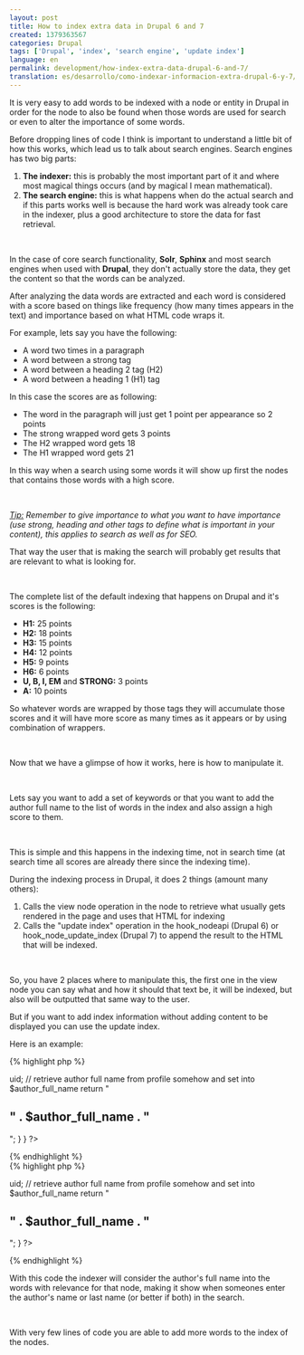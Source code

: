 ```yaml
---
layout: post
title: How to index extra data in Drupal 6 and 7
created: 1379363567
categories: Drupal
tags: ['Drupal', 'index', 'search engine', 'update index']
language: en
permalink: development/how-index-extra-data-drupal-6-and-7/
translation: es/desarrollo/como-indexar-informacion-extra-drupal-6-y-7/
---
```

It is very easy to add words to be indexed with a node or entity in Drupal in order for the node to also be found when those words are used for search or even to alter the importance of some words.

<p>Before dropping lines of code I think is important to understand a little bit of how this works, which lead us to talk about search engines.
Search engines has two big parts:</p>
<ol>
<li><strong>The indexer:</strong> this is probably the most important part of it and where most magical things occurs (and by magical I mean mathematical).</li>
<li><strong>The search engine:</strong> this is what happens when do the actual search and if this parts works well is because the hard work was already took care in the indexer, plus a good architecture to store the data for fast retrieval.</li>
</ol>
<br />
<p>In the case of core search functionality, <strong>Solr</strong>, <strong>Sphinx</strong> and most search engines when  used with <strong>Drupal</strong>, they don't actually store the data, they get the content so that the words can be analyzed.</p>
<p>After analyzing the data words are extracted and each word is considered with a score based on things like frequency (how many times appears in the text) and importance based on what HTML code wraps it.</p>
<p>For example, lets say you have the following:</p>
<ul>
 <li>A word two times in a paragraph</li>
 <li>A word between a strong tag</li>
 <li>A word between a heading 2 tag (H2) </li>
 <li>A word between a heading 1 (H1) tag</li>
</ul>
<p>In this case the scores are as following:</p>
<ul>
 <li>The word in the paragraph will just get 1 point per appearance so 2 points</li>
 <li>The strong wrapped word gets 3 points</li>
 <li>The H2 wrapped word gets 18</li>
 <li>The H1 wrapped word gets 21</li>
</ul>
<p>In this way when a search using some words it will show up first the nodes that contains those words with a high score.</p>
<br />
<p><i><u>Tip:</u> Remember to give importance to what you want to have importance (use strong, heading and other tags to define what is important in your content), this applies to search as well as for SEO.</i></p>
<p>That way the user that is making the search will probably get results that are relevant to what is looking for.</p>
<br />
<p>The complete list of the default indexing that happens on Drupal and it's scores is the following:</p>
<ul>
 <li><strong>H1:</strong> 25 points </li>
 <li><strong>H2:</strong> 18 points</li>
 <li><strong>H3:</strong> 15 points</li>
 <li><strong>H4:</strong> 12 points</li>
 <li><strong>H5:</strong> 9 points</li>
 <li><strong>H6:</strong> 6 points</li>
 <li><strong>U, B, I, EM</strong> and <strong>STRONG:</strong> 3 points</li>
 <li><strong>A:</strong> 10 points</li>
</ul>
<p>So whatever words are wrapped by those tags they will accumulate those scores and it will have more score as many times as it appears or by using combination of wrappers.</p>
<br />
<p>Now that we have a glimpse of how it works, here is how to manipulate it.</p>
<br />
<p>Lets say you want to add a set of keywords or that you want to add the author full name to the list of words in the index and also assign a high score to them.</p>
<br />
<p>This is simple and this happens in the indexing time, not in search time (at search time all scores are already there since the indexing time).</p>
<p>During the indexing process in Drupal, it does 2 things (amount many others):</p>
<ol>
  <li>Calls the view node operation in the node to retrieve what usually gets rendered in the page and uses that HTML for indexing</li>
  <li>Calls the "update index" operation in the hook_nodeapi (Drupal 6) or hook_node_update_index (Drupal 7) to append the result to the HTML that will be indexed.</li>
</ol>
<br />
<p>So, you have 2 places where to manipulate this, the first one in the view node you can say what and how it should that text be, it will be indexed, but also will be outputted that same way to the user.</p>
<p>But if you want to add index information without adding content to be displayed you can use the update index.</p>
<p>Here is an example:</p>

{% highlight php %}
<?php
// Drupal 6
function mymodule_nodeapi(&$node, $op, $a3 = NULL, $a4 = NULL) {
  if ($op == "update index") {
    $author_id = $node->uid;
    // retrieve author full name from profile somehow and set into $author_full_name
    return "<h2>" . $author_full_name . "</h2>";
  }
}
?>
{% endhighlight %}
<br />
{% highlight php %}
<?php
// Drupal 7
function mymodule_node_update_index($node) {
  $author_id = $node->uid;
  // retrieve author full name from profile somehow and set into $author_full_name
  return "<h2>" . $author_full_name . "</h2>";
}
?>
{% endhighlight %}
<br />
<p>With this code the indexer will consider the author's full name into the words with relevance for that node, making it show when someones enter the author's name or last name (or better if both) in the search.</p>
<br />
<p>With very few lines of code you are able to add more words to the index of the nodes.</p>

